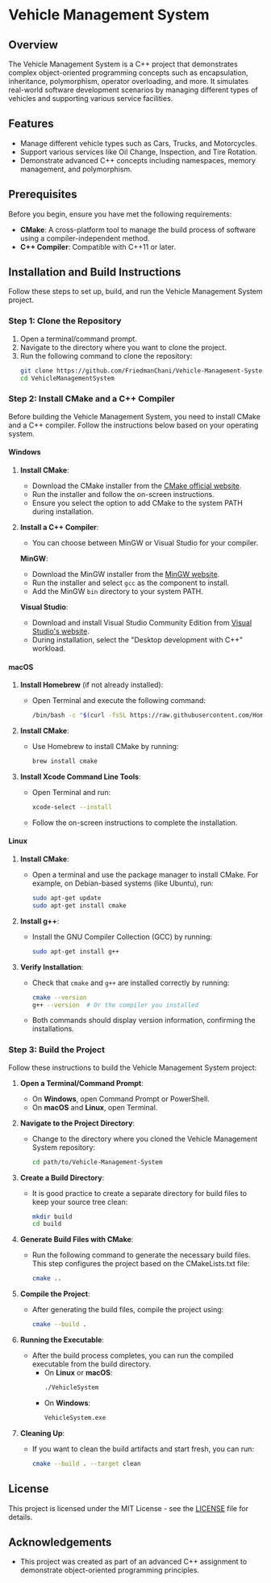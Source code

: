 # Vehicle Management System

## **Overview**

The Vehicle Management System is a C++ project that demonstrates complex object-oriented programming concepts such as encapsulation, inheritance, polymorphism, operator overloading, and more. It simulates real-world software development scenarios by managing different types of vehicles and supporting various service facilities.

## **Features**

- Manage different vehicle types such as Cars, Trucks, and Motorcycles.
- Support various services like Oil Change, Inspection, and Tire Rotation.
- Demonstrate advanced C++ concepts including namespaces, memory management, and polymorphism.

## **Prerequisites**

Before you begin, ensure you have met the following requirements:

- **CMake**: A cross-platform tool to manage the build process of software using a compiler-independent method.
- **C++ Compiler**: Compatible with C++11 or later.

## **Installation and Build Instructions**

Follow these steps to set up, build, and run the Vehicle Management System project.

### **Step 1: Clone the Repository**

1. Open a terminal/command prompt.
2. Navigate to the directory where you want to clone the project.
3. Run the following command to clone the repository:
    ```bash
    git clone https://github.com/FriedmanChani/Vehicle-Management-System.git
    cd VehicleManagementSystem
    ```

### **Step 2: Install CMake and a C++ Compiler**

Before building the Vehicle Management System, you need to install CMake and a C++ compiler. Follow the instructions below based on your operating system.

#### **Windows**

1. **Install CMake**:
    - Download the CMake installer from the [CMake official website](https://cmake.org/download/).
    - Run the installer and follow the on-screen instructions.
    - Ensure you select the option to add CMake to the system PATH during installation.

2. **Install a C++ Compiler**:
    - You can choose between MinGW or Visual Studio for your compiler.

    **MinGW**:
    - Download the MinGW installer from the [MinGW website](http://www.mingw.org/).
    - Run the installer and select `gcc` as the component to install.
    - Add the MinGW `bin` directory to your system PATH.

    **Visual Studio**:
    - Download and install Visual Studio Community Edition from [Visual Studio's website](https://visualstudio.microsoft.com/).
    - During installation, select the "Desktop development with C++" workload.

#### **macOS**

1. **Install Homebrew** (if not already installed):
    - Open Terminal and execute the following command:
      ```bash
      /bin/bash -c "$(curl -fsSL https://raw.githubusercontent.com/Homebrew/install/HEAD/install.sh)"
      ```

2. **Install CMake**:
    - Use Homebrew to install CMake by running:
      ```bash
      brew install cmake
      ```

3. **Install Xcode Command Line Tools**:
    - Open Terminal and run:
      ```bash
      xcode-select --install
      ```
    - Follow the on-screen instructions to complete the installation.

#### **Linux**

1. **Install CMake**:
    - Open a terminal and use the package manager to install CMake. For example, on Debian-based systems (like Ubuntu), run:
      ```bash
      sudo apt-get update
      sudo apt-get install cmake
      ```

2. **Install g++**:
    - Install the GNU Compiler Collection (GCC) by running:
      ```bash
      sudo apt-get install g++
      ```

3. **Verify Installation**:
    - Check that `cmake` and `g++` are installed correctly by running:
      ```bash
      cmake --version
      g++ --version  # Or the compiler you installed
      ```
    - Both commands should display version information, confirming the installations.

### **Step 3: Build the Project**

Follow these instructions to build the Vehicle Management System project:

1. **Open a Terminal/Command Prompt**:
    - On **Windows**, open Command Prompt or PowerShell.
    - On **macOS** and **Linux**, open Terminal.

2. **Navigate to the Project Directory**:
    - Change to the directory where you cloned the Vehicle Management System repository:
      ```bash
      cd path/to/Vehicle-Management-System
      ```

3. **Create a Build Directory**:
    - It is good practice to create a separate directory for build files to keep your source tree clean:
      ```bash
      mkdir build
      cd build
      ```

4. **Generate Build Files with CMake**:
    - Run the following command to generate the necessary build files. This step configures the project based on the CMakeLists.txt file:
      ```bash
      cmake ..
      ```

5. **Compile the Project**:
    - After generating the build files, compile the project using:
      ```bash
      cmake --build .
      ```

6. **Running the Executable**:
    - After the build process completes, you can run the compiled executable from the build directory.
      - On **Linux** or **macOS**:
        ```bash
        ./VehicleSystem
        ```
      - On **Windows**:
        ```bash
        VehicleSystem.exe
        ```

7. **Cleaning Up**:
    - If you want to clean the build artifacts and start fresh, you can run:
      ```bash
      cmake --build . --target clean
      ```

## **License**

This project is licensed under the MIT License - see the [LICENSE](LICENSE) file for details.

## **Acknowledgements**

- This project was created as part of an advanced C++ assignment to demonstrate object-oriented programming principles.

